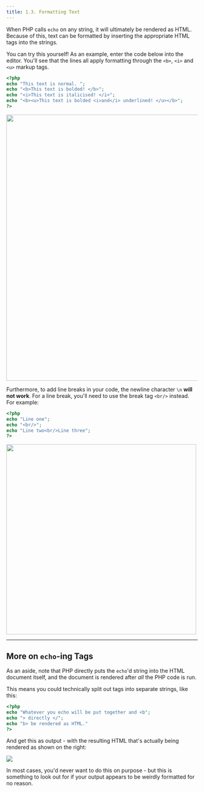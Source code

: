 ```yaml
---
title: 1.3. Formatting Text
---
```


When PHP calls `echo` on any string, it will ultimately be rendered as HTML. Because of this, text can be formatted by inserting the appropriate HTML tags into the strings. 

You can try this yourself! As an example, enter the code below into the editor.  You'll see that the lines all apply formatting through the `<b>`, `<i>` and `<u>` markup tags. 

```php
<?php
echo "This text is normal. ";
echo "<b>This text is bolded! </b>";
echo "<i>This text is italicised! </i>";
echo "<b><u>This text is bolded <i>and</i> underlined! </u></b>";
?>
```

<img src="https://i.imgur.com/7hpth7M.png" width="700px"/>

<br>

Furthermore, to add line breaks in your code, the newline character `\n` **will not work**. For a line break, you'll need to use the break tag `<br/>` instead. For example: 

```php
<?php
echo "Line one";
echo "<br/>";
echo "Line two<br/>Line three";
?>
```

<img src="https://i.imgur.com/0SdqZlg.png" width="500px">

--- 

## More on `echo`-ing Tags

As an aside, note that PHP directly puts the `echo`'d string into the HTML document itself, and the document is rendered after *all* the PHP code is run. 

This means you could technically split out tags into separate strings, like this:

```php
<?php
echo "Whatever you echo will be put together and <b";
echo "> directly </";
echo "b> be rendered as HTML."
?>
```
And get this as output - with the resulting HTML that's actually being rendered as shown on the right: 

<img src="https://i.imgur.com/07324rM.png"/>

In most cases, you'd never want to do this on purpose - but this is something to look out for if your output appears to be weirdly formatted for no reason.
